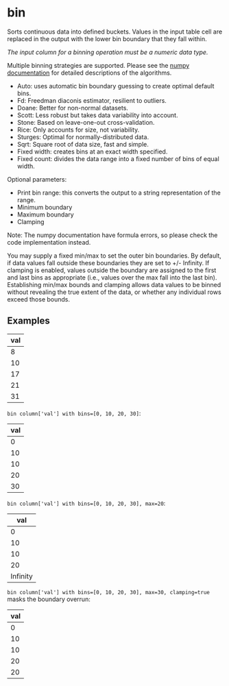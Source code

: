 # bin

Sorts continuous data into defined buckets. Values in the input table cell are replaced in the output with the lower bin boundary that they fall within.

_The input column for a binning operation must be a numeric data type._

Multiple binning strategies are supported. Please see the [numpy documentation](https://numpy.org/doc/stable/reference/generated/numpy.histogram_bin_edges.html) for detailed descriptions of the algorithms.

- Auto: uses automatic bin boundary guessing to create optimal default bins.
- Fd: Freedman diaconis estimator, resilient to outliers.
- Doane: Better for non-normal datasets.
- Scott: Less robust but takes data variability into account.
- Stone: Based on leave-one-out cross-validation.
- Rice: Only accounts for size, not variability.
- Sturges: Optimal for normally-distributed data.
- Sqrt: Square root of data size, fast and simple.
- Fixed width: creates bins at an exact width specified.
- Fixed count: divides the data range into a fixed number of bins of equal width.

Optional parameters:

- Print bin range: this converts the output to a string representation of the range.
- Minimum boundary
- Maximum boundary
- Clamping

Note: The numpy documentation have formula errors, so please check the code implementation instead.

You may supply a fixed min/max to set the outer bin boundaries. By default, if data values fall outside these boundaries they are set to +/- Infinity. If clamping is enabled, values outside the boundary are assigned to the first and last bins as appropriate (i.e., values over the max fall into the last bin). Establishing min/max bounds and clamping allows data values to be binned without revealing the true extent of the data, or whether any individual rows exceed those bounds.

## Examples

| val |
| --- |
| 8   |
| 10  |
| 17  |
| 21  |
| 31  |

`bin column['val'] with bins=[0, 10, 20, 30]`:

| val |
| --- |
| 0   |
| 10  |
| 10  |
| 20  |
| 30  |

`bin column['val'] with bins=[0, 10, 20, 30], max=20`:

| val      |
| -------- |
| 0        |
| 10       |
| 10       |
| 20       |
| Infinity |

`bin column['val'] with bins=[0, 10, 20, 30], max=30, clamping=true` masks the boundary overrun:

| val |
| --- |
| 0   |
| 10  |
| 10  |
| 20  |
| 20  |
